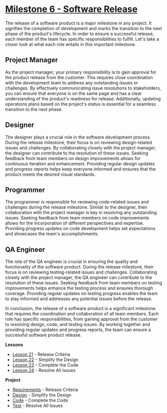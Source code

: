 # [Milestone 6 - Software Release](m6-Index.md)

The release of a software product is a major milestone in any project. It signifies the completion of development and marks the transition to the next phase of the product's lifecycle. In order to ensure a successful release, each member of the team has specific responsibilities to fulfill. Let's take a closer look at what each role entails in this important milestone.

## Project Manager

As the project manager, your primary responsibility is to gain approval for the product release from the customer. This requires close coordination with the development team to address any outstanding issues or challenges. By effectively communicating issue resolutions to stakeholders, you can ensure that everyone is on the same page and has a clear understanding of the product's readiness for release. Additionally, updating operations plans based on the project's status is essential for a seamless transition to the next phase.

## Designer

The designer plays a crucial role in the software development process. During the release milestone, their focus is on reviewing design-related issues and challenges. By collaborating closely with the project manager, the designer can contribute to the resolution of these issues. Seeking feedback from team members on design improvements allows for continuous iteration and enhancement. Providing regular design updates and progress reports helps keep everyone informed and ensures that the product meets the desired visual standards.

## Programmer

The programmer is responsible for reviewing code-related issues and challenges during the release milestone. Similar to the designer, their collaboration with the project manager is key in resolving any outstanding issues. Seeking feedback from team members on code improvements allows for the incorporation of different perspectives and expertise. Providing progress updates on code development helps set expectations and showcases the team's accomplishments.

## QA Engineer

The role of the QA engineer is crucial in ensuring the quality and functionality of the software product. During the release milestone, their focus is on reviewing testing-related issues and challenges. Collaborating closely with the project manager, the QA engineer can contribute to the resolution of these issues. Seeking feedback from team members on testing improvements helps enhance the testing process and ensures thorough coverage. Providing regular updates on testing progress enables the team to stay informed and addresses any potential issues before the release.

In conclusion, the release of a software product is a significant milestone that requires the coordination and collaboration of all team members. Each role has specific responsibilities, from gaining approval from the customer to resolving design, code, and testing issues. By working together and providing regular updates and progress reports, the team can ensure a successful software product release.


**Lessons**

* [Lesson 21](m6-Lesson_21.md) - Release Criteria
* [Lesson 22](m6-Lesson_22.md) - Simplify the Design
* [Lesson 23](m6-Lesson_23.md) - Complete the Code
* [Lesson 24](m6-Lesson_24.md) - Resolve All Issues

**Project**

* [Requirements](m6-Requirements.md) - Release Criteria
* [Design](m6-Design.md) - Simplify the Design
* [Code](m6-Code.md) - Complete the Code
* [Test](m6-Test.md) - Resolve All Issues

